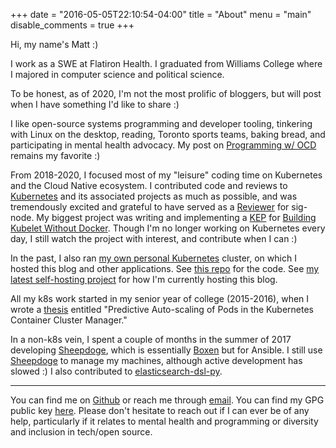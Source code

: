 +++
date = "2016-05-05T22:10:54-04:00"
title = "About"
menu = "main"
disable_comments = true
+++

Hi, my name's Matt :)

I work as a SWE at Flatiron Health. I graduated from Williams
College where I majored in computer science and political science.

To be honest, as of 2020, I'm not the most prolific of bloggers,
but will post when I have something I'd like to share :)

I like open-source systems programming and developer tooling,
tinkering with Linux on the desktop, reading, Toronto sports teams, baking bread,
and participating in mental health advocacy. My post on [Programming w/
OCD](/post/programming-with-ocd/) remains my favorite :)

From 2018-2020, I focused most of my "leisure" coding time on Kubernetes and the Cloud
Native ecosystem. I contributed code and reviews to
[Kubernetes](https://github.com/kubernetes/kubernetes) and
its associated projects as much as possible, and was tremendously excited and grateful to have
served as a [Reviewer](https://github.com/kubernetes/kubernetes/commit/269cd63e15031de6efed05f5d63d5403f7f010c4)
for sig-node. My biggest project was writing and implementing a
[KEP](https://github.com/kubernetes/enhancements) for [Building Kubelet Without
Docker](https://github.com/kubernetes/enhancements/blob/master/keps/sig-node/20200205-build-kubelet-without-docker.md). Though I'm no longer working on Kubernetes every day, I still watch
the project with interest, and contribute when I can :)

In the past, I also ran [my own personal Kubernetes](http://mattjmcnaughton.com/post/a-kubernetes-of-ones-own-part-0/)
cluster, on which I hosted this blog and other applications.
See [this repo](https://github.com/mattjmcnaughton/personal-k8s)
for the code. See [my latest self-hosting
project](https://github.com/mattjmcnaughton/nuage) for how I'm currently hosting
this blog.

All my k8s work started in my senior year of college (2015-2016), when I wrote a
[thesis](https://github.com/mattjmcnaughton/thesis) entitled "Predictive
Auto-scaling of Pods in the Kubernetes Container Cluster Manager."

In a non-k8s vein, I spent a couple of months in the summer of 2017 developing
[Sheepdoge](https://github.com/sheepdoge), which is essentially [Boxen](https://github.com/boxen)
but for Ansible. I still use [Sheepdoge](https://github.com/sheepdoge) to manage my machines,
although active development has slowed :)
I also contributed to [elasticsearch-dsl-py](https://github.com/elastic/elasticsearch-dsl-py).

---

You can find me on [Github](https://github.com/mattjmcnaughton)
or reach me through [email](mailto:me@mattjmcnaughton.com).
You can find my GPG public key [here](/mattjmcnaughton.pub.asc).
Please don't hesitate to reach out if I can ever be of any help, particularly if
it relates to mental health and programming or diversity and inclusion in
tech/open source.
